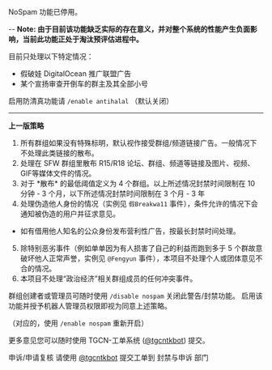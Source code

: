 NoSpam 功能已停用。

--
**Note: 由于目前该功能缺乏实际的存在意义，并对整个系统的性能产生负面影响，当前此功能正处于淘汰预评估进程中。**

目前只处理以下特定情况：
- 假破娃 DigitalOcean 推广联盟广告
- 某个宣扬审查开倒车的群主及其全部小号

启用防清真功能请 `/enable antihalal` （默认关闭）

---
**上一版策略**

1. 所有群组如果没有特殊标明，默认视作接受群组/频道链接广告。一般情况下不处理此类链接的散布。
2. 处理在 SFW 群组里散布 R15/R18 论坛、群组、频道等链接及图片、视频、GIF等媒体文件的情况。
3. 对于 \*散布\* 的最低阈值定义为 4 个群组。以上所述情况封禁时间限制在 10 分钟 - 3 个月，以下所述情况封禁时间限制在 3 个月 - 3 年
4. 处理伪造他人身份的情况（实例见 `假Breakwa11` 事件），条件允许的情况下会通知被伪造的用户并征求意见。
  - 如有借用他人知名的公众身份发布营利性广告，按最长封禁时间处理。
5. 除特别恶劣事件（例如单单因为有人损害了自己的利益而跑到多于 5 个群故意破坏他人正常声誉，实例见 `@Fengyun` 事件），本项目不处理个人或团体意见不合的情况。
6. 本项目不处理“政治经济”相关群组成员的任何冲突事件。

群组创建者或管理员可随时使用 `/disable nospam` 关闭此警告/封禁功能。
启用该功能并授予机器人管理员权限即视为同意上述策略。

（对应的，使用 `/enable nospam` 重新开启）

更多意见您可以随时使用 TGCN-工单系统 \([@tgcntkbot](https://t.me/tgcntkbot)\) 提交。

申诉/申请复核 请使用 [@tgcntkbot](https://t.me/tgcntkbot) 提交工单到 封禁与申诉 部门

